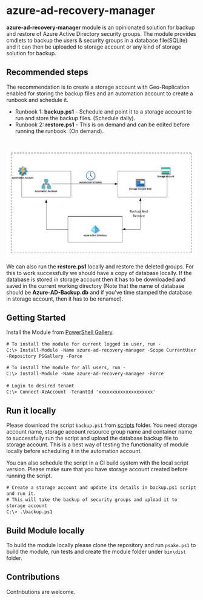 # azure-ad-recovery-manager

**azure-ad-recovery-manager** module is an opinionated solution for backup and restore of Azure Active Directory security groups. The module provides cmdlets to backup the users & security groups in a database file(SQLite) and it can then be uploaded to storage account or any kind of storage solution for backup.

## Recommended steps

The recommendation is to create a storage account with Geo-Replication enabled for storing the backup files and an automation account to create a runbook and schedule it.

- Runbook 1: **backup.ps1** - Schedule and point it to a storage account to run and store the backup files. (Schedule daily).
- Runbook 2: **restore.ps1** - This is on demand and can be edited before running the runbook. (On demand).

</br>

![azure-ad-recovery-manager](./azure-ad-recovery-manager.PNG)

We can also run the **restore.ps1** locally and restore the deleted groups. For this to work successfully we should have a copy of database locally. If the database is stored in storage account then it has to be downloaded and saved in the current working directory (Note that the name of database should be **Azure-AD-Backup.db** and if you've time stamped the database in storage account, then it has to be renamed).

## Getting Started

Install the Module from [PowerShell Gallery](https://www.powershellgallery.com/packages/azure-ad-recovery-manager/1.0.0).

```pwsh
# To install the module for current logged in user, run -
C:\> Install-Module -Name azure-ad-recovery-manager -Scope CurrentUser -Repository PSGallery -Force
```

```pwsh
# To install the module for all users, run -
C:\> Install-Module -Name azure-ad-recovery-manager -Force

# Login to desired tenant
C:\> Connect-AzAccount -TenantId 'xxxxxxxxxxxxxxxxxxxx'
```

## Run it locally

Please download the script `backup.ps1` from [scripts](https://github.com/hkarthik7/azure-ad-recovery-manager/tree/main/scripts) folder. You need storage account name, storage account resource group name and container name to successfully run the script and upload the database backup file to storage account.
This is a best way of testing the functionality of module locally before scheduling it in the automation account.

You can also schedule the script in a CI build system with the local script version. Please make sure that you have storage account created before running the script.

```pwsh
# Create a storage account and update its details in backup.ps1 script and run it.
# This will take the backup of security groups and upload it to storage account
C:\> .\backup.ps1
```

## Build Module locally

To build the module locally please clone the repository and run `psake.ps1` to build the module, run tests and create the module folder under `bin\dist` folder.

## Contributions

Contributions are welcome.